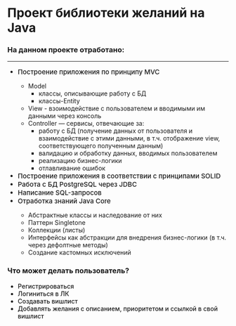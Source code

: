 # Проект библиотеки желаний на Java

### На данном проекте отработано:

---

<ul>
	<li style="font-size: 15px; font-weight: 500;">Построение приложения по принципу MVC</li>
	<ul>
		<li style="font-size: 14px; font-weight: 400;">Model
			<ul>
			  <li style="font-size: 14px; font-weight: 400;">классы, описывающие работу с БД</li>
			  <li style="font-size: 14px; font-weight: 400;">классы-Entity</li>
			</ul>
		</li>
		<li style="font-size: 14px; font-weight: 400;">View - взоимодействие с пользователем и вводимыми им данными через консоль</li>
		<li style="font-size: 14px; font-weight: 400;">Controller — сервисы, отвечающие за:
		        <ul>
		          <li style="font-size: 14px; font-weight: 400;">работу с БД (получение данных от пользователя и взаимодействие с этими данными, в т.ч. отображение view, соответствующего полученным данным)</li>
		          <li style="font-size: 14px; font-weight: 400;">валидацию и обработку данных, вводимых пользователем</li>
		          <li style="font-size: 14px; font-weight: 400;">реализацию бизнес-логики</li>
		          <li style="font-size: 14px; font-weight: 400;">отлавливание ошибок</li>
		        </ul>
	      </li>
	</ul>
	  <li style="font-size: 15px; font-weight: 500;">Построение приложения в соответствии с принципами SOLID</li>
	  <li style="font-size: 15px; font-weight: 500;">Работа с БД PostgreSQL через JDBC</li>
	  <li style="font-size: 15px; font-weight: 500;">Написание SQL-запросов</li>
	  <li style="font-size: 15px; font-weight: 500;">Отработка знаний Java Core</li>
		<ul>
			<li style="font-size: 14px; font-weight: 400;">Абстрактные классы и наследование от них</li>
			<li style="font-size: 14px; font-weight: 400;">Паттерн Singletone</li>
      			<li style="font-size: 14px; font-weight: 400;">Коллекции (листы)</li>
			<li style="font-size: 14px; font-weight: 400;">Интерфейсы как абстракции для внедрения бизнес-логики (в т.ч. через дефолтные методы)</li>
			<li style="font-size: 14px; font-weight: 400;">Создание кастомных исключений</li>
		</ul>
</ul>


### Что может делать пользователь?
<ul>
	<li style="font-size: 14px; font-weight: 500;">Регистрироваться</li>
	<li style="font-size: 14px; font-weight: 500;">Логиниться в ЛК</li>
	<li style="font-size: 14px; font-weight: 500;">Создавать вишлист</li>
	<li style="font-size: 14px; font-weight: 500;">Добавлять желания с описанием, приоритетом и ссылкой в свой вишлист</li>
</ul>
